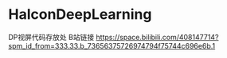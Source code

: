 # HalconDeepLearning
DP视屏代码存放处
B站链接
https://space.bilibili.com/408147714?spm_id_from=333.33.b_73656375726974794f75744c696e6b.1
